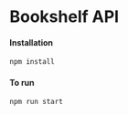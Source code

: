 # Bookshelf API

#### Installation

```bash
npm install
```

#### To run

```bash
npm run start
```
